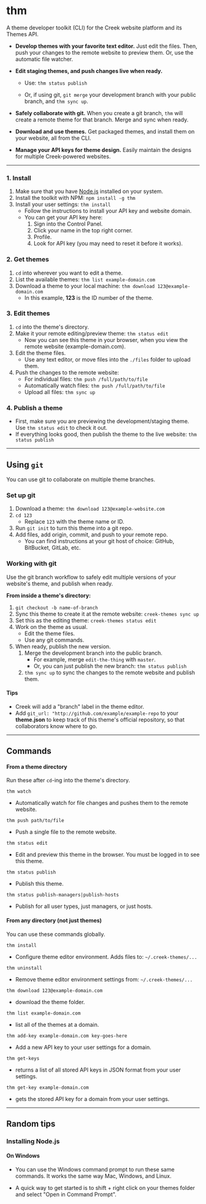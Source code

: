# thm

A theme developer toolkit (CLI) for the Creek website platform and its Themes API.

- **Develop themes with your favorite text editor.** Just edit the files. Then, push your changes to the remote website to preview them. Or, use the automatic file watcher.

- **Edit staging themes, and push changes live when ready.**

    - Use: `thm status publish`

    - Or, if using git, `git merge` your development branch with your public branch, and `thm sync up`.

- **Safely collaborate with git.** When you create a git branch, `thm` will create a remote theme for that branch. Merge and sync when ready.

- **Download and use themes.** Get packaged themes, and install them on your website, all from the CLI.

- **Manage your API keys for theme design.** Easily maintain the designs for multiple Creek-powered websites.

---

### 1. Install

1. Make sure that you have [Node.js](https://nodejs.org/en/) installed on your system.
1. Install the toolkit with NPM: `npm install -g thm`
1. Install your user settings: `thm install`
    - Follow the instructions to install your API key and website domain.
    - You can get your API key here:
        1. Sign into the Control Panel.
        1. Click your name in the top right corner.
        1. Profile.
        1. Look for API key (you may need to reset it before it works).

### 2. Get themes

1. `cd` into wherever you want to edit a theme.
1. List the available themes: `thm list example-domain.com`
1. Download a theme to your local machine: `thm download 123@example-domain.com`
    - In this example, **123** is the ID number of the theme.

### 3. Edit themes

1. `cd` into the theme's directory.
1. Make it your remote editing/preview theme: `thm status edit`
    - Now you can see this theme in your browser, when you view the remote website (example-domain.com).
1. Edit the theme files.
    - Use any text editor, or move files into the `./files` folder to upload them.
1. Push the changes to the remote website:
    - For individual files: `thm push /full/path/to/file`
    - Automatically watch files: `thm push /full/path/to/file`
    - Upload all files: `thm sync up`

### 4. Publish a theme

- First, make sure you are previewing the development/staging theme. Use `thm status edit` to check it out.
- If everything looks good, then publish the theme to the live website: `thm status publish`

---

## Using `git`

You can use git to collaborate on multiple theme branches.

### Set up git

1. Download a theme: `thm download 123@example-website.com`
1. `cd 123`
    - Replace `123` with the theme name or ID.
1. Run `git init` to turn this theme into a git repo.
1. Add files, add origin, commit, and push to your remote repo.
    - You can find instructions at your git host of choice: GitHub, BitBucket, GitLab, etc.

### Working with git

Use the git branch workflow to safely edit multiple versions of your website's theme, and publish when ready.

**From inside a theme's directory:**

1. `git checkout -b name-of-branch`
1. Sync this theme to create it at the remote website: `creek-themes sync up`
1. Set this as the editing theme: `creek-themes status edit`
1. Work on the theme as usual.
    - Edit the theme files.
    - Use any git commands.
1. When ready, publish the new version.
    1. Merge the development branch into the public branch.
        - For example, merge `edit-the-thing` with `master`.
        - Or, you can just publish the new branch: `thm status publish`
    1. `thm sync up` to sync the changes to the remote website and publish them.


#### Tips

- Creek will add a "branch" label in the theme editor.
- Add `git_url: "http://github.com/example/example-repo` to your **theme.json** to keep track of this theme's official repository, so that collaborators know where to go.

---

## Commands

#### From a theme directory

Run these after `cd`-ing into the theme's directory.

`thm watch`
- Automatically watch for file changes and pushes them to the remote website.

`thm push path/to/file`
- Push a single file to the remote website.

`thm status edit`
- Edit and preview this theme in the browser. You must be logged in to see this theme.

`thm status publish`
- Publish this theme.

`thm status publish-managers|publish-hosts`
- Publish for all user types, just managers, or just hosts.

#### From any directory (not just themes)

You can use these commands globally.

`thm install`
- Configure theme editor environment. Adds files to: `~/.creek-themes/...`

`thm uninstall`
- Remove theme editor environment settings from: `~/.creek-themes/...`

`thm download 123@example-domain.com`
- download the theme folder.

`thm list example-domain.com`
- list all of the themes at a domain.

`thm add-key example-domain.com key-goes-here`
- Add a new API key to your user settings for a domain.

`thm get-keys`
- returns a list of all stored API keys in JSON format from your user settings.

`thm get-key example-domain.com`
- gets the stored API key for a domain from your user settings.

---

## Random tips

### Installing Node.js

#### On Windows

- You can use the Windows command prompt to run these same commands. It works the same way Mac, Windows, and Linux.

- A quick way to get started is to shift + right click on your themes folder and select "Open in Command Prompt".
